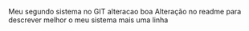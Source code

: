 Meu segundo sistema no GIT
alteracao boa
Alteração no readme para descrever melhor o meu sistema
mais uma linha
